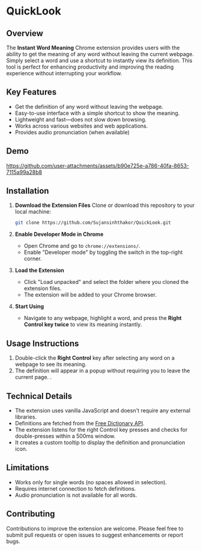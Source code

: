 # QuickLook


## Overview

The **Instant Word Meaning** Chrome extension provides users with the ability to get the meaning of any word without leaving the current webpage. Simply select a word and use a shortcut to instantly view its definition. This tool is perfect for enhancing productivity and improving the reading experience without interrupting your workflow.

## Key Features

* Get the definition of any word without leaving the webpage.
* Easy-to-use interface with a simple shortcut to show the meaning.
* Lightweight and fast—does not slow down browsing.
* Works across various websites and web applications.
* Provides audio pronunciation (when available)

## Demo




https://github.com/user-attachments/assets/b90e725e-a786-40fa-8653-7115a99a28b8




## Installation

1. **Download the Extension Files**
   Clone or download this repository to your local machine:

   ```bash
   git clone https://github.com/Sujansinhthakor/QuickLook.git
   ```

2. **Enable Developer Mode in Chrome**
   * Open Chrome and go to `chrome://extensions/`.
   * Enable "Developer mode" by toggling the switch in the top-right corner.

3. **Load the Extension**
   * Click "Load unpacked" and select the folder where you cloned the extension files.
   * The extension will be added to your Chrome browser.

4. **Start Using**
   * Navigate to any webpage, highlight a word, and press the **Right Control key twice** to view its meaning instantly.

## Usage Instructions

1. Double-click the **Right Control** key after selecting any word on a webpage to see its meaning.
2. The definition will appear in a popup without requiring you to leave the current page.
.
## Technical Details

- The extension uses vanilla JavaScript and doesn't require any external libraries.
- Definitions are fetched from the [Free Dictionary API](https://dictionaryapi.dev/).
- The extension listens for the right Control key presses and checks for double-presses within a 500ms window.
- It creates a custom tooltip to display the definition and pronunciation icon.

## Limitations

- Works only for single words (no spaces allowed in selection).
- Requires internet connection to fetch definitions.
- Audio pronunciation is not available for all words.

## Contributing

Contributions to improve the extension are welcome. Please feel free to submit pull requests or open issues to suggest enhancements or report bugs.
